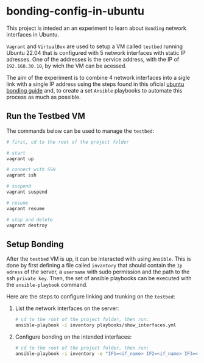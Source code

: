 # bonding-config-in-ubuntu

This project is inteded an an experiment to learn about `Bonding` network interfaces in Ubuntu.

`Vagrant` and `VirtualBox` are used to setup a VM called `testbed` running Ubuntu 22.04 that is configured with 5 network interfaces with static IP adresses. One of the addresses is the service address, with the IP of `192.168.30.10`, by wich the VM can be acessed. 

The aim of the experiment is to combine 4 network interfaces into a sigle link with a single IP address using the steps found in this oficial [ubuntu bonding guide](https://help.ubuntu.com/community/UbuntuBonding) and, to create a set `Ansible` playbooks to automate this process as much as possible.

## Run the Testbed VM

The commands below can be used to manage the `testbed`:
```bash
# first, cd to the root of the project folder

# start
vagrant up

# connect with SSH
vagrant ssh

# suspend
vagrant suspend

# resume
vagrant resume

# stop and delete
vagrant destroy

```

## Setup Bonding

After the `testbed` VM is up, it can be interacted with using `Ansible`. This is done by first defining a file called `invantory` that should contain the `Ip adress` of the server, a `username` with sudo permission and the path to the ssh `private key`. Then, the set of ansible playbooks can be executed with the `ansible-playbook` command.

Here are the steps to configure linking and trunking on the `testbed`:

1. List the network interfaces on the server:
   ```bash
   # cd to the root of the project folder, then run:
   ansible-playbook -i inventory playbooks/show_interfaces.yml
   ```

2. Configure bonding on the intended interfaces:
   ```bash
   # cd to the root of the project folder, then run:
   ansible-playbook -i inventory -e "IF1=<if_name> IF2=<if_name> IF3=<if_name> IF4=<if_name>" playbooks/setup_bonding.yml